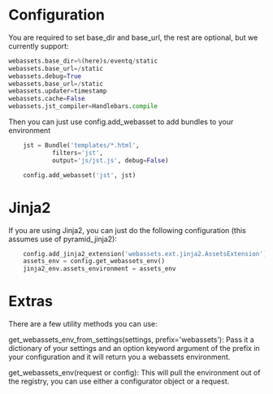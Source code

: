Configuration
====================
You are required to set base_dir and base_url, the rest are optional,
but we currently support:

``` python
webassets.base_dir=%(here)s/eventq/static
webassets.base_url=/static
webassets.debug=True
webassets.base_url=/static
webassets.updater=timestamp
webassets.cache=False
webassets.jst_compiler=Handlebars.compile
 ```

Then you can just use config.add_webasset to add bundles to your environment

``` python
    jst = Bundle('templates/*.html',
            filters='jst',
            output='js/jst.js', debug=False)

    config.add_webasset('jst', jst)
 ```

Jinja2
====================
If you are using Jinja2, you can just do the following configuration (this assumes use of pyramid_jinja2):

``` python
    config.add_jinja2_extension('webassets.ext.jinja2.AssetsExtension')
    assets_env = config.get_webassets_env()
    jinja2_env.assets_environment = assets_env
 ```

Extras
====================
There are a few utility methods you can use:

get_webassets_env_from_settings(settings, prefix='webassets'): Pass it a dictionary of your settings and an
option keyword argument of the prefix in your configuration and it will return you a webassets environment.

get_webassets_env(request or config): This will pull the environment out of the registry, you can use either
a configurator object or a request.
